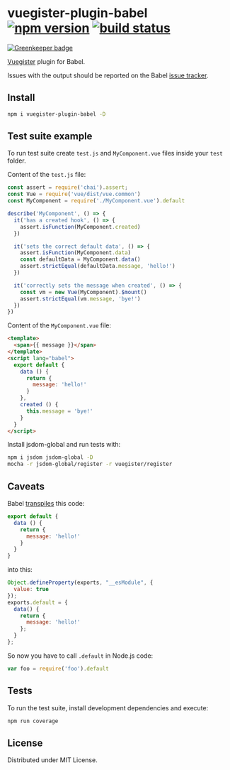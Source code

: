 # vuegister-plugin-babel [![npm version](https://badge.fury.io/js/vuegister-plugin-babel.svg)](https://badge.fury.io/js/vuegister-plugin-babel) [![build status](https://travis-ci.org/iatsiuk/vuegister-plugin-babel.svg?branch=master)](https://travis-ci.org/iatsiuk/vuegister-plugin-babel)

[![Greenkeeper badge](https://badges.greenkeeper.io/iatsiuk/vuegister-plugin-babel.svg)](https://greenkeeper.io/)

[Vuegister](https://github.com/iatsiuk/vuegister) plugin for Babel.

Issues with the output should be reported on the Babel [issue tracker](https://phabricator.babeljs.io/).

## Install

```sh
npm i vuegister-plugin-babel -D
```

## Test suite example

To run test suite create `test.js` and `MyComponent.vue` files inside your `test` folder.

Content of the `test.js` file:

```js
const assert = require('chai').assert;
const Vue = require('vue/dist/vue.common')
const MyComponent = require('./MyComponent.vue').default

describe('MyComponent', () => {
  it('has a created hook', () => {
    assert.isFunction(MyComponent.created)
  })

  it('sets the correct default data', () => {
    assert.isFunction(MyComponent.data)
    const defaultData = MyComponent.data()
    assert.strictEqual(defaultData.message, 'hello!')
  })

  it('correctly sets the message when created', () => {
    const vm = new Vue(MyComponent).$mount()
    assert.strictEqual(vm.message, 'bye!')
  })
})
```

Content of the `MyComponent.vue` file:

```html
<template>
  <span>{{ message }}</span>
</template>
<script lang="babel">
  export default {
    data () {
      return {
        message: 'hello!'
      }
    },
    created () {
      this.message = 'bye!'
    }
  }
</script>
```

Install jsdom-global and run tests with:

```sh
npm i jsdom jsdom-global -D
mocha -r jsdom-global/register -r vuegister/register
```

## Caveats

Babel [transpiles](https://github.com/babel/babel/issues/2212) this code:

```js
export default {
  data () {
    return {
      message: 'hello!'
    }
  }
}
```

into this:

```js
Object.defineProperty(exports, "__esModule", {
  value: true
});
exports.default = {
  data() {
    return {
      message: 'hello!'
    };
  }
};
```

So now you have to call `.default` in Node.js code:

```js
var foo = require('foo').default
```

## Tests

To run the test suite, install development dependencies and execute:

```sh
npm run coverage
```

## License

Distributed under MIT License.
